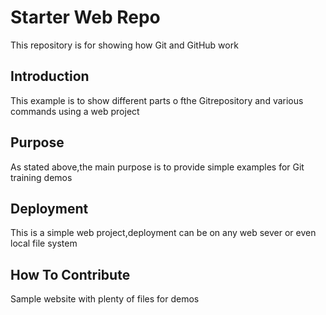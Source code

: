 # Starter Web Repo

This repository is for showing how Git and GitHub work
## Introduction
This example is to show different parts o fthe Gitrepository
and various commands using a web project
## Purpose
As stated above,the main purpose is to provide simple 
examples for Git training demos

## Deployment
This is a simple web project,deployment can be on any web sever or even local file system

## How To Contribute

Sample website with plenty of files for demos